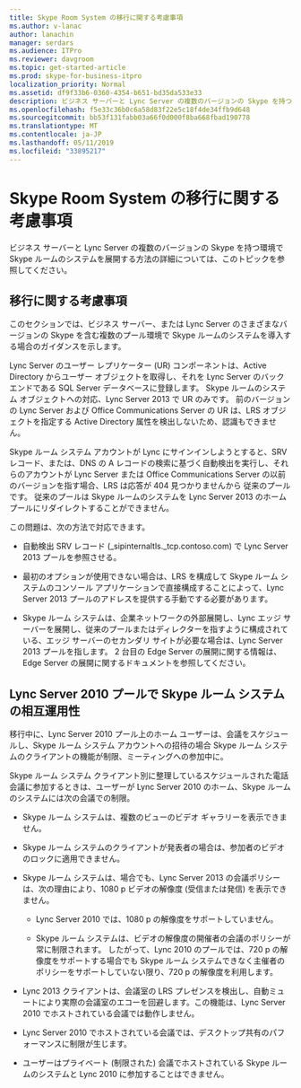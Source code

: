 ```yaml
---
title: Skype Room System の移行に関する考慮事項
ms.author: v-lanac
author: lanachin
manager: serdars
ms.audience: ITPro
ms.reviewer: davgroom
ms.topic: get-started-article
ms.prod: skype-for-business-itpro
localization_priority: Normal
ms.assetid: df9f33b6-0360-4354-b651-bd35da533e33
description: ビジネス サーバーと Lync Server の複数のバージョンの Skype を持つ環境で Skype ルームのシステムを展開する方法の詳細については、このトピックを参照してください。
ms.openlocfilehash: f5e33c36b0c6a58d83f22e5c18f4de34ffb9d648
ms.sourcegitcommit: bb53f131fabb03a66f0d000f8ba668fbad190778
ms.translationtype: MT
ms.contentlocale: ja-JP
ms.lasthandoff: 05/11/2019
ms.locfileid: "33895217"
---
```

# <a name="skype-room-system-migration-considerations"></a>Skype Room System の移行に関する考慮事項
 
ビジネス サーバーと Lync Server の複数のバージョンの Skype を持つ環境で Skype ルームのシステムを展開する方法の詳細については、このトピックを参照してください。
  
## <a name="migration-considerations"></a>移行に関する考慮事項

このセクションでは、ビジネス サーバー、または Lync Server のさまざまなバージョンの Skype を含む複数のプール環境で Skype ルームのシステムを導入する場合のガイダンスを示します。 
  
Lync Server のユーザー レプリケーター (UR) コンポーネントは、Active Directory からユーザー オブジェクトを取得し、それを Lync Server のバックエンドである SQL Server データベースに登録します。 Skype ルームのシステム オブジェクトへの対応、Lync Server 2013 で UR のみです。 前のバージョンの Lync Server および Office Communications Server の UR は、LRS オブジェクトを指定する Active Directory 属性を検出しないため、認識もできません。 
  
Skype ルーム システム アカウントが Lync にサインインしようとすると、SRV レコード、または、DNS の A レコードの検索に基づく自動検出を実行し、それらのアカウントが Lync Server または Office Communications Server の以前のバージョンを指す場合、LRS は応答が 404 見つかりませんから 従来のプールです。 従来のプールは Skype ルームのシステムを Lync Server 2013 のホーム プールにリダイレクトすることができません。 
  
この問題は、次の方法で対応できます。 
  
- 自動検出 SRV レコード (_sipinternaltls._tcp.contoso.com) で Lync Server 2013 プールを参照させる。
    
- 最初のオプションが使用できない場合は、LRS を構成して Skype ルーム システムのコンソール アプリケーションで直接構成することによって、Lync Server 2013 プールのアドレスを提供する手動でする必要があります。 
    
- Skype ルーム システムは、企業ネットワークの外部展開し、Lync エッジ サーバーを展開し、従来のプールまたはディレクターを指すように構成されている、エッジ サーバーのセカンダリ サイトが必要な場合は、Lync Server 2013 プールを指します。 2 台目の Edge Server の展開に関する情報は、Edge Server の展開に関するドキュメントを参照してください。 
    
## <a name="skype-room-system-interoperability-with-a-lync-server-2010-pool"></a>Lync Server 2010 プールで Skype ルーム システムの相互運用性

移行中に、Lync Server 2010 プール上のホーム ユーザーは、会議をスケジュールし、Skype ルーム システム アカウントへの招待の場合 Skype ルーム システムのクライアントの機能が制限、ミーティングへの参加中に。 
  
Skype ルーム システム クライアント別に整理しているスケジュールされた電話会議に参加するときは、ユーザーが Lync Server 2010 のホーム、Skype ルームのシステムには次の会議での制限。 
  
- Skype ルーム システムは、複数のビューのビデオ ギャラリーを表示できません。
    
- Skype ルーム システムのクライアントが発表者の場合は、参加者のビデオのロックに適用できません。
    
- Skype ルーム システムは、場合でも、Lync Server 2013 の会議ポリシーは、次の理由により、1080 p ビデオの解像度 (受信または発信) を表示できません。 
    
  - Lync Server 2010 では、1080 p の解像度をサポートしていません。
    
  - Skype ルーム システムは、ビデオの解像度の開催者の会議のポリシーが常に制限されます。 したがって、Lync 2010 のプールでは、720 p の解像度をサポートする場合でも Skype ルーム システムできなく主催者のポリシーをサポートしていない限り、720 p の解像度を利用します。 
    
- Lync 2013 クライアントは、会議室の LRS プレゼンスを検出し、自動ミュートにより実際の会議室のエコーを回避します。この機能は、Lync Server 2010 でホストされている会議では動作しません。
    
- Lync Server 2010 でホストされている会議では、デスクトップ共有のパフォーマンスに制限が生じます。
    
- ユーザーはプライベート (制限された) 会議でホストされている Skype ルームのシステムと Lync 2010 に参加することはできません。
    

